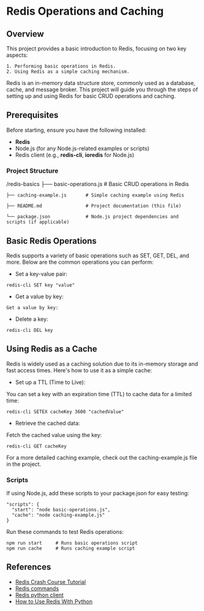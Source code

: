 # Redis Operations and Caching

## Overview

This project provides a basic introduction to Redis, focusing on two key aspects:

    1. Performing basic operations in Redis.
    2. Using Redis as a simple caching mechanism.

Redis is an in-memory data structure store, commonly used as a database, cache, and message broker. This project will guide you through the steps of setting up and using Redis for basic CRUD operations and caching.

## Prerequisites

Before starting, ensure you have the following installed:

- **Redis**
- Node.js (for any Node.js-related examples or scripts)
- Redis client (e.g., **redis-cli**, **ioredis** for Node.js)

### Project Structure

/redis-basics
├── basic-operations.js # Basic CRUD operations in Redis

    ├── caching-example.js       # Simple caching example using Redis

    ├── README.md                # Project documentation (this file)

    └── package.json             # Node.js project dependencies and scripts (if applicable)

## Basic Redis Operations

Redis supports a variety of basic operations such as SET, GET, DEL, and more. Below are the common operations you can perform:

- Set a key-value pair:

```
redis-cli SET key "value"
```

- Get a value by key:

```
Get a value by key:
```

- Delete a key:

```
redis-cli DEL key
```

## Using Redis as a Cache

Redis is widely used as a caching solution due to its in-memory storage and fast access times. Here's how to use it as a simple cache:

- Set up a TTL (Time to Live):

You can set a key with an expiration time (TTL) to cache data for a limited time:

```
redis-cli SETEX cacheKey 3600 "cachedValue"
```

- Retrieve the cached data:

Fetch the cached value using the key:

```
redis-cli GET cacheKey
```

For a more detailed caching example, check out the caching-example.js file in the project.

### Scripts

If using Node.js, add these scripts to your package.json for easy testing:

```
"scripts": {
  "start": "node basic-operations.js",
  "cache": "node caching-example.js"
}
```

Run these commands to test Redis operations:

```
npm run start     # Runs basic operations script
npm run cache     # Runs caching example script
```

## References

- [Redis Crash Course Tutorial](https://www.youtube.com/watch?v=Hbt56gFj998)
- [Redis commands](https://redis.io/docs/latest/commands/)
- [Redis python client ](https://redis-py.readthedocs.io/en/stable/)
- [How to Use Redis With Python ](https://realpython.com/python-redis/)
